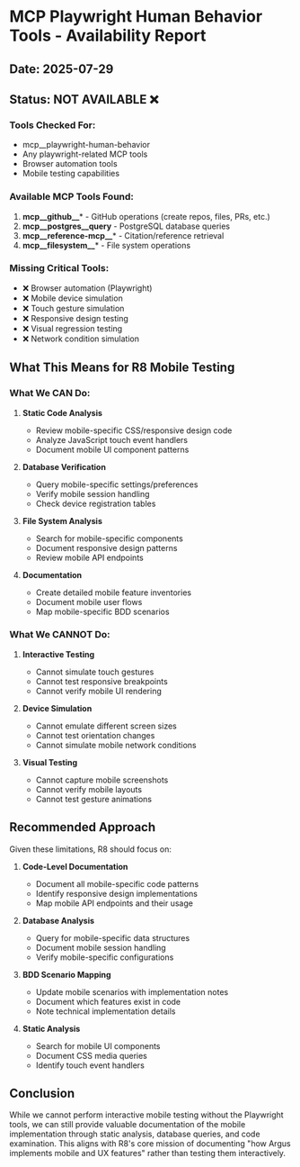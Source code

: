 # MCP Playwright Human Behavior Tools - Availability Report

## Date: 2025-07-29

## Status: NOT AVAILABLE ❌

### Tools Checked For:
- mcp__playwright-human-behavior
- Any playwright-related MCP tools
- Browser automation tools
- Mobile testing capabilities

### Available MCP Tools Found:
1. **mcp__github__*** - GitHub operations (create repos, files, PRs, etc.)
2. **mcp__postgres__query** - PostgreSQL database queries
3. **mcp__reference-mcp__*** - Citation/reference retrieval
4. **mcp__filesystem__*** - File system operations

### Missing Critical Tools:
- ❌ Browser automation (Playwright)
- ❌ Mobile device simulation
- ❌ Touch gesture simulation
- ❌ Responsive design testing
- ❌ Visual regression testing
- ❌ Network condition simulation

## What This Means for R8 Mobile Testing

### What We CAN Do:
1. **Static Code Analysis**
   - Review mobile-specific CSS/responsive design code
   - Analyze JavaScript touch event handlers
   - Document mobile UI component patterns

2. **Database Verification**
   - Query mobile-specific settings/preferences
   - Verify mobile session handling
   - Check device registration tables

3. **File System Analysis**
   - Search for mobile-specific components
   - Document responsive design patterns
   - Review mobile API endpoints

4. **Documentation**
   - Create detailed mobile feature inventories
   - Document mobile user flows
   - Map mobile-specific BDD scenarios

### What We CANNOT Do:
1. **Interactive Testing**
   - Cannot simulate touch gestures
   - Cannot test responsive breakpoints
   - Cannot verify mobile UI rendering

2. **Device Simulation**
   - Cannot emulate different screen sizes
   - Cannot test orientation changes
   - Cannot simulate mobile network conditions

3. **Visual Testing**
   - Cannot capture mobile screenshots
   - Cannot verify mobile layouts
   - Cannot test gesture animations

## Recommended Approach

Given these limitations, R8 should focus on:

1. **Code-Level Documentation**
   - Document all mobile-specific code patterns
   - Identify responsive design implementations
   - Map mobile API endpoints and their usage

2. **Database Analysis**
   - Query for mobile-specific data structures
   - Document mobile session handling
   - Verify mobile-specific configurations

3. **BDD Scenario Mapping**
   - Update mobile scenarios with implementation notes
   - Document which features exist in code
   - Note technical implementation details

4. **Static Analysis**
   - Search for mobile UI components
   - Document CSS media queries
   - Identify touch event handlers

## Conclusion

While we cannot perform interactive mobile testing without the Playwright tools, we can still provide valuable documentation of the mobile implementation through static analysis, database queries, and code examination. This aligns with R8's core mission of documenting "how Argus implements mobile and UX features" rather than testing them interactively.